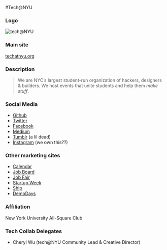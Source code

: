 #Tech@NYU

### Logo

![tech@NYU](http://cal.techatnyu.org/images/techatnyu.png)

### Main site

[techatnyu.org](http://techatnyu.org/)

### Description

> We are NYC’s largest student-run organization of hackers, designers & builders. We host events that unite students and help them *make stuff*.

### Social Media

- [Github](https://github.com/TechAtNYU)
- [Twitter](https://twitter.com/TechatNYU/)
- [Facebook](https://www.facebook.com/groups/techatnyu/)
- [Medium](https://medium.com/@techatnyu)
- [Tumblr](http://techatnyu.tumblr.com/) (a lil dead)
- [Instagram](https://instagram.com/techatnyu/) (we own this??)

### Other marketing sites

- [Calendar](http://cal.techatnyu.org/)
- [Job Board](http://jobsatnyu.com/)
- [Job Fair](http://fair.nyusw.com/)
- [Startup Week](http://nyusw.com/)
- [Ship](http://ship.techatnyu.org/)
- [DemoDays](http://demodays.co/)

### Affiliation

New York University All-Square Club

### Tech Collab Delegates

- Cheryl Wu (tech@NYU Community Lead & Creative Director)
